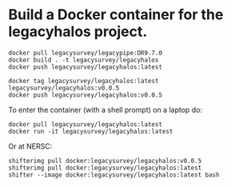 Build a Docker container for the legacyhalos project.
=====================================================

```
docker pull legacysurvey/legacypipe:DR9.7.0
docker build . -t legacysurvey/legacyhalos
docker push legacysurvey/legacyhalos:latest

docker tag legacysurvey/legacyhalos:latest legacysurvey/legacyhalos:v0.0.5
docker push legacysurvey/legacyhalos:v0.0.5
```

To enter the container (with a shell prompt) on a laptop do:
```
docker pull legacysurvey/legacyhalos:latest
docker run -it legacysurvey/legacyhalos:latest
```

Or at NERSC:
```
shifterimg pull docker:legacysurvey/legacyhalos:v0.0.5
shifterimg pull docker:legacysurvey/legacyhalos:latest
shifter --image docker:legacysurvey/legacyhalos:latest bash
```

